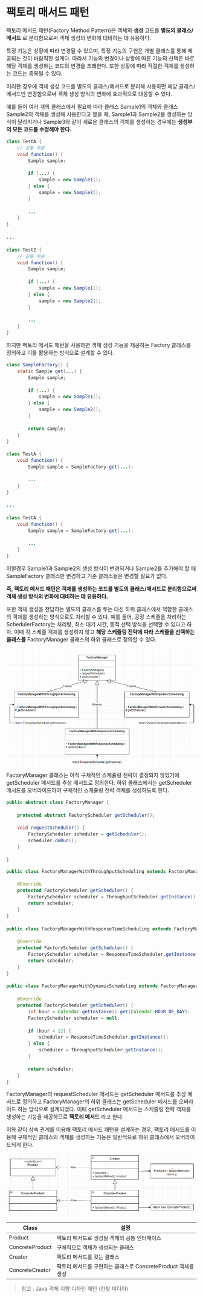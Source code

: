 # 팩토리 매서드 패턴
팩토리 메서드 패턴(Factory Method Pattern)은 객체의 __생성__ 코드를 __별도의 클래스/메서드__ 로 분리함으로써 객체 생성의 변화에 대비하는 데 유용하다.

특정 기능은 상황에 따라 변경될 수 있으며, 특정 기능의 구현은 개별 클래스를 통해 제공되는 것이 바람직한 설계다. 따라서 기능의 변경이나 상황에 따른 기능의 선택은 바로 해당 객체를 생성하는 코드의 변경을 초래한다. 또한 상황에 따라 적절한 객체를 생성하는 코드는 중복될 수 있다.

이러한 경우에 객체 생성 코드를 별도의 클래스/메서드로 분리해 사용하면 해당 클래스/메서드만 변경함으로써 객체 생성 방식의 변화에 효과적으로 대응할 수 있다.

예를 들어 여러 개의 클래스에서 필요에 따라 클래스 Sample1의 객체와 클래스 Sample2의 객체를 생성해 사용한다고 했을 때, Sample1과 Sample2를 생성하는 방식이 달라지거나 Sample3와 같이 새로운 클래스의 객체를 생성하는 경우에는 __생성부의 모든 코드를 수정해야 한다.__

```java
class TestA {
    // 공통 부분
    void function() {
        Sample sample;

        if (...) {
            sample = new Sample1();
        } else {
            sample = new Sample2();
        }

        ...
    }
}

...

class TestZ {
    // 공통 부분
    void function() {
        Sample sample;

        if (...) {
            sample = new Sample1();
        } else {
            sample = new Sample2();
        }

        ...
    }
}
```

하지만 팩토리 메서드 패턴을 사용하면 객체 생성 기능을 제공하는 Factory 클래스를 정의하고 이를 활용하는 방식으로 설계할 수 있다.

```java
class SampleFactory() {
    static Sample get(...) {
        Sample sample;

        if (...) {
            sample = new Sample1();
        } else {
            sample = new Sample2();
        }

        return sample;
    }
}

class TestA {
    void function() {
        Sample sample = SampleFactory.get(...);

        ...
    }
}

...

class TestA {
    void function() {
        Sample sample = SampleFactory.get(...);

        ...
    }
}
```

이럴경우 Sample1과 Sample2의 생성 방식이 변경되거나 Sample2를 추가해야 할 때 SampleFactory 클래스만 변경하고 기존 클래스들은 변경할 필요가 없다.

__즉, 팩토리 메서드 패턴은 객체를 생성하는 코드를 별도의 클래스/메서드로 분리함으로써 객체 생성 방식의 변화에 대비하는 데 유용하다.__

또한 객체 생성을 전담하는 별도의 클래스를 두는 대신 하위 클래스에서 적합한 클래스의 객체를 생성하는 방식으로도 처리할 수 있다. 예를 들어, 공장 스케쥴을 처리하는 SchedulerFactory는 처리량, 최소 대기 시간, 동적 선택 방식을 선택할 수 있다고 하자. 이때 각 스케쥴 객체를 생성하지 않고 __해당 스케쥴링 전략에 따라 스케쥴을 선택하는 클래스를__ FactoryManager 클래스의 하위 클래스로 정의할 수 있다.

![FactoryMethod1](./image/FactoryMethod1.png)

FactoryManager 클래스는 아직 구체적인 스케쥴링 전략이 결정되지 않았기에 getScheduler 메서드를 추상 메서드로 정의한다. 하위 클래스에서는 getScheduler 메서드를 오버라이드하여 구체적인 스케쥴링 전략 객체를 생성하도록 한다.

```java
public abstract class FactoryManager {
    
    protected abstract FactoryScheduler getScheduler();

    void requestScheduler() {
        FactoryScheduler scheduler = getScheduler();
        scheduler.doRun();
    }

}
```

```java
public class FactoryManagerWithThroughputScheduling extends FactoryManager {
    
    @Override
    protected FactoryScheduler getScheduler() {
        FactoryScheduler scheduler = ThroughputScheduler.getInstance();
        return scheduler;
    }
}

public class FactoryManagerWithResponseTimeScheduling extends FactoryManager {
    
    @Override
    protected FactoryScheduler getScheduler() {
        FactoryScheduler scheduler = ResponseTimeScheduler.getInstance();
        return scheduler;
    }
}

public class FactoryManagerWithDynamicScheduling extends FactoryManager {
    
    @Override
    protected FactoryScheduler getScheduler() {
        int hour = Calendar.getInstance().get(Calendar.HOUR_OF_DAY);
        FactoryScheduler scheduler = null;

        if (hour < 12) {
            scheduler = ResponseTimeScheduler.getInstance();
        } else {
            scheduler = ThroughputScheduler.getInstance();
        }

        return scheduler;
    }
}
```

FactoryManager의 requestScheduler 메서드는 getScheduler 메서드를 추상 메서드로 정의하고 FactoryManager의 하위 클래스는 getScheduler 메서드를 오버라이드 하는 방식으로 설계되었다. 이때 getScheduler 메서드는 스케줄링 전략 객체를 생성하는 기능을 제공하므로 __팩토리 메서드__ 라고 한다.

이와 같이 상속 관계를 이용해 팩토리 메서드 패턴을 설계하는 경우, 팩토리 메서드를 이용해 구체적인 클래스의 객체를 생성하는 기능은 일반적으로 하위 클래스에서 오버라이드되게 한다.

![FactoryMethod2](./image/FactoryMethod2.png)

|Class|설명|
|--|--|
|Product|팩토리 메서드로 생성될 객체의 공통 인터페이스|
|ConcreteProduct|구체적으로 객체가 생성되는 클래스|
|Creator|팩토리 메서드를 갖는 클래스|
|ConcreteCreator|팩토리 메서드를 구현하는 클래스로 ConcreteProduct 객체를 생성|

> 참고 : Java 객체 지향 디자인 패턴 (한빛 미디어)